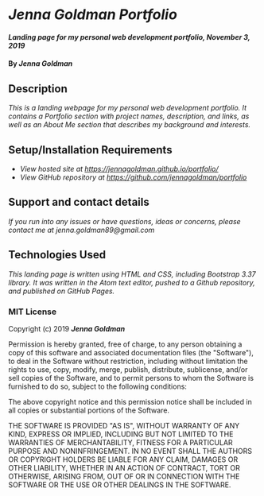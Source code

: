 # _Jenna Goldman Portfolio_

#### _Landing page for my personal web development portfolio, November 3, 2019_

#### By _**Jenna Goldman**_

## Description

_This is a landing webpage for my personal web development portfolio. It contains a Portfolio section with project names, description, and links, as well as an About Me section that describes my background and interests._

## Setup/Installation Requirements

* _View hosted site at https://jennagoldman.github.io/portfolio/_
* _View GitHub repository at https://github.com/jennagoldman/portfolio_

## Support and contact details

_If you run into any issues or have questions, ideas or concerns, please contact me at jenna.goldman89@gmail.com_

## Technologies Used

_This landing page is written using HTML and CSS, including Bootstrap 3.37 library. It was written in the Atom text editor, pushed to a Github repository, and published on GitHub Pages._

### MIT License

Copyright (c) 2019 **_Jenna Goldman_**

Permission is hereby granted, free of charge, to any person obtaining a copy
of this software and associated documentation files (the "Software"), to deal
in the Software without restriction, including without limitation the rights
to use, copy, modify, merge, publish, distribute, sublicense, and/or sell
copies of the Software, and to permit persons to whom the Software is
furnished to do so, subject to the following conditions:

The above copyright notice and this permission notice shall be included in all
copies or substantial portions of the Software.

THE SOFTWARE IS PROVIDED "AS IS", WITHOUT WARRANTY OF ANY KIND, EXPRESS OR
IMPLIED, INCLUDING BUT NOT LIMITED TO THE WARRANTIES OF MERCHANTABILITY,
FITNESS FOR A PARTICULAR PURPOSE AND NONINFRINGEMENT. IN NO EVENT SHALL THE
AUTHORS OR COPYRIGHT HOLDERS BE LIABLE FOR ANY CLAIM, DAMAGES OR OTHER
LIABILITY, WHETHER IN AN ACTION OF CONTRACT, TORT OR OTHERWISE, ARISING FROM,
OUT OF OR IN CONNECTION WITH THE SOFTWARE OR THE USE OR OTHER DEALINGS IN THE
SOFTWARE.

